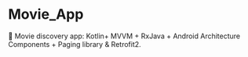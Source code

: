 # Movie_App
:movie_camera: Movie discovery app: Kotlin+ MVVM + RxJava + Android Architecture Components + Paging library &amp; Retrofit2. 
